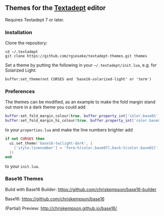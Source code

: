## Themes for the [Textadept](http://foicica.com/textadept/) editor

Requires Textadept 7 or later.

### Installation

Clone the repository:

    cd ~/.textadept
    git clone https://github.com/rgieseke/textadept-themes.git themes

Set a theme by putting the following in your `~/.textadept/init.lua`, e.g. for
Solarized Light:

    buffer:set_theme(not CURSES and 'base16-solarized-light' or 'term')

### Preferences

The themes can be modified, as an example to make the fold margin stand out
more in a dark theme you could add

```lua
buffer:set_fold_margin_colour(true, buffer.property_int['color.base01'])
buffer:set_fold_margin_hi_colour(true, buffer.property_int['color.base02'])
```

to your `properties.lua` and make the line numbers brighter add

```lua
if not CURSES then
  ui.set_theme('base16-twilight-dark', {
    ['style.linenumber'] = 'fore:%(color.base07),back:%(color.base02)',
  })
end
```

to your `init.lua`.

### Base16 Themes

Build with Base16 Builder: <https://github.com/chriskempson/base16-builder>

Base16: <https://github.com/chriskempson/base16>

(Partial) Preview: <http://chriskempson.github.io/base16/>
